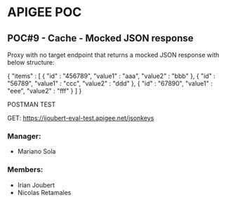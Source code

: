 # APIGEE POC
## POC#9 - Cache - Mocked JSON response
Proxy with no target endpoint that returns a mocked JSON response with below structure:

{
"items" : [
{
"id" : "456789",
"value1" : "aaa",
"value2" : "bbb"
},
{
"id" : "56789",
"value1" : "ccc",
"value2" : "ddd"
},
{
"id" : "67890",
"value1" : "eee",
"value2" : "fff"
}
]
}


POSTMAN TEST

GET: https://ijoubert-eval-test.apigee.net/jsonkeys


### Manager:
* Mariano Sola
### Members:
* Irian Joubert
* Nicolas Retamales